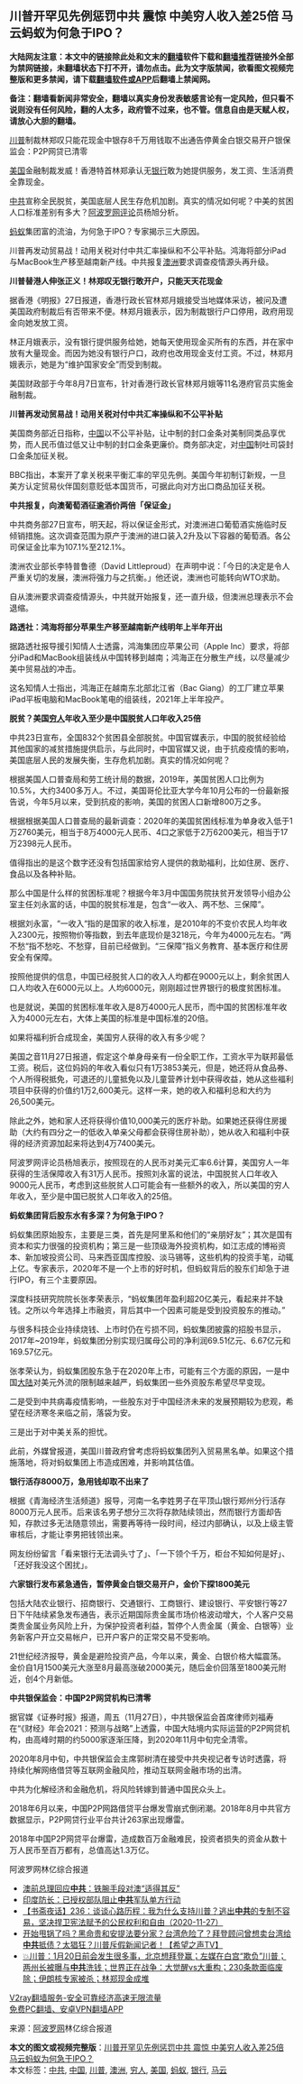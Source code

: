  <h2>川普开罕见先例惩罚中共 震惊 中美穷人收入差25倍 马云蚂蚁为何急于IPO？</h2> <p class="notice"><b>大陆网友注意：本文中的链接除此处和文末的<a href="https://github.com/bannedbook/fanqiang" >翻墙</a>软件下载和<a href="https://github.com/killgcd/justmysocks/blob/master/README.md">翻墙推荐</a>链接外全部为禁网链接，未翻墙状态下打不开，请勿点击。此为文字版禁闻，欲看图文视频完整版和更多禁闻，请下载<a href="https://github.com/bannedbook/fanqiang">翻墙软件或APP</a>后翻墙上禁闻网。</p><p>备注：翻墙看新闻非常安全，翻墙以真实身份发表敏感言论有一定风险，但只看不说则没有任何风险，翻的人太多，政府管不过来，也不管。信息自由是天赋人权，请放心大胆的翻墙。</b></p>  <div class="entry"> <p id="summary"><a href="https://www.bannedbook.org/bnews/tag/%e5%b7%9d%e6%99%ae/" class="st_tag internal_tag" rel="tag" title="标签 川普 下的日志">川普</a>制裁林郑叹只能花现金中银存8千万用钱取不出通告停黄金白银交易开户银保监会：P2P网贷已清零</p> <p><a href="https://www.bannedbook.org/bnews/tag/%e7%be%8e%e5%9b%bd/" class="st_tag internal_tag" rel="tag" title="标签 美国 下的日志">美国</a>金融制裁发威！香港特首林郑承认无<a href="https://www.bannedbook.org/bnews/tag/%e9%93%b6%e8%a1%8c/" class="st_tag internal_tag" rel="tag" title="标签 银行 下的日志">银行</a>敢为她提供服务，发工资、生活消费全靠现金。</p> <p><a href="https://www.bannedbook.org/bnews/tag/%e4%b8%ad%e5%85%b1/" class="st_tag internal_tag" rel="tag" title="标签 中共 下的日志">中共</a>宣称全民脱贫，美国底层人民生存危机加剧。真实的情况如何呢？中美的贫困人口标准差别有多大？<span class='wp_keywordlink_affiliate'><a href="https://www.aboluowang.com/" title="阿波罗网" target="_blank">阿波罗网</a></span><span class='wp_keywordlink_affiliate'><a href="https://www.bannedbook.org/bnews/comments/" title="新闻评论" target="_blank">评论</a></span>员杨旭分析。</p> <p><a href="https://www.bannedbook.org/bnews/tag/%e8%9a%82%e8%9a%81/" class="st_tag internal_tag" rel="tag" title="标签 蚂蚁 下的日志">蚂蚁</a>集团富的流油，为何急于IPO？专家揭示三大原因。</p> <p>川普再发动贸易战！动用关税对付中共汇率操纵和不公平补贴。鸿海将部分iPad与MacBook生产移至越南新产线。中共报复<a href="https://www.bannedbook.org/bnews/tag/%e6%be%b3%e6%b4%b2/" class="st_tag internal_tag" rel="tag" title="标签 澳洲 下的日志">澳洲</a>要求调查疫情源头再升级。</p> <p><strong>川普替港人伸张正义！林郑叹无银行敢开户，只能天天花现金</strong></p> <p>据香港《明报》27日报道，香港行政长官林郑月娥接受当地媒体采访，被问及遭美国政府制裁后有否带来不便。林郑月娥表示，因为制裁银行户口停用，政府用现金向她发放工资。</p> <p>林正月娥表示，没有银行提供服务给她，她每天使用现金买所有的东西，并在家中放有大量现金。而因为她没有银行户口，政府也改用现金支付工资。不过，林郑月娥表示，她是为“维护国家安全”而受到制裁。</p> <p>美国财政部于今年8月7日宣布，针对香港行政长官林郑月娥等11名港府官员实施金融制裁。</p> <p><strong>川普再发动贸易战！动用关税对付中共汇率操纵和不公平补贴</strong></p> <p>美国商务部近日指称，<span class='wp_keywordlink_affiliate'><a href="https://www.bannedbook.org/" title="中国" target="_blank">中国</a></span>以不公平补贴，让中制的封口金条对美制同类品享优势，而人民币值过低又让中制的封口金条更廉价。商务部决定，对<a href="https://www.bannedbook.org/bnews/tag/%E4%B8%AD%E5%9B%BD/" class="st_tag internal_tag" rel="tag" title="标签 中国 下的日志">中国</a>制吐司袋封口金条加征关税。</p> <p>BBC指出，本案开了拿关税来平衡汇率的罕见先例。美国今年初制订新规，一旦美方认定贸易伙伴国刻意贬低本国货币，可据此向对方出口商品加征关税。</p> <p><strong>中共报复，向澳葡萄酒征逾酒价两倍「保证金」</strong></p>  <p>中共商务部27日宣布，明天起，将以保证金形式，对澳洲进口葡萄酒实施临时反倾销措施。这次调查范围为原产于澳洲的进口装入2升及以下容器的葡萄酒。各公司保证金比率为107.1%至212.1%。</p> <p>澳洲农业部长李特普鲁德（David Littleproud）在声明中说：「今日的决定是令人严重关切的发展，澳洲将强力与之抗衡。」他还说，澳洲也可能转向WTO求助。</p> <p>自从澳洲要求调查疫情源头，中共就开始报复，还一直升级，但澳洲总理表示不会退缩。</p> <p><strong>路透社：鸿海将部分苹果生产移至越南新产线明年上半年开出</strong></p> <p>据路透社报导援引知情人士透露，鸿海集团应苹果公司（Apple Inc）要求，将部分iPad和MacBook组装线从中国转移到越南；鸿海正在分散生产线，以尽量减少美中贸易战的冲击。</p> <p>这名知情人士指出，鸿海正在越南东北部北江省（Bac Giang）的工厂建立苹果iPad平板电脑和MacBook笔电的组装线，2021年上半年投产。</p> <p><strong>脱贫？美国<a href="https://www.bannedbook.org/bnews/tag/%e7%a9%b7%e4%ba%ba/" class="st_tag internal_tag" rel="tag" title="标签 穷人 下的日志">穷人</a>年收入至少是中国脱贫人口年收入25倍</strong></p> <p>中共23日宣布，全国832个贫困县全部脱贫。中国官媒表示，中国的脱贫经验给其他国家的减贫措施提供启示，与此同时，中国官媒又说，由于抗疫疫情的影响，美国底层人民的发展失衡，生存危机加剧。真实的情况如何呢？</p> <p>根据美国人口普查局和劳工统计局的数据，2019年，美国贫困人口比例为10.5%，大约3400多万人。​不过，​美国哥伦比亚大学今年10月公布的一份最新报告说，今年5月以来，受到抗疫的影响，美国的贫困人口新增800万之多。</p> <p>根据根据美国人口普查局的最新调查：2020年的美国贫困线标准为单身收入低于1万2760美元，相当于8万4000元人民币、4口之家低于2万6200美元，相当于17万2398元人民币。</p> <p>值得指出的是这个数字还没有包括国家给穷人提供的救助福利，比如住房、医疗、食品以及各种补贴。</p> <p>那么中国是什么样的贫困标准呢？根据今年3月中国国务院扶贫开发领导小组办公室主任刘永富的话，中国的脱贫标准是，包含“一收入、两不愁、三保障”。</p> <p>根据刘永富，“一收入“指的是国家的收入标准，是2010年的不变价农民人均年收入2300元，按照物价等指数，到去年底现价是3218元，今年为4000元左右。“两不愁“指不愁吃、不愁穿，目前已经做到。“三保障”指义务教育、基本医疗和住房安全有保障。</p>  <p>按照他提供的信息，中国已经脱贫人口的收入人均都在9000元以上，剩余贫困人口人均收入在6000元以上。人均6000元，刚刚超过世界银行的极度贫困标准。</p> <p>也是就说，美国的贫困标准年收入是8万4000元人民币，而中国的贫困标准年收入为4000元左右，大体上美国的标准是中国标准的20倍。</p> <p>如果将福利折合成现金，美国穷人获得的收入有多少呢？</p> <p>美国之音11月27日报道，假定这个单身母亲有一份全职工作，工资水平为联邦最低工资。税后，这位妈妈的年收入看似只有1万3853美元，但是，她还将从食品券、个人所得税抵免，可退还的儿童抵免以及儿童营养计划中获得收益，她从这些福利项目中获得的价值约1万2,600美元。这样一来，她的收入和福利总和大约为26,500美元。</p> <p>除此之外，她和家人还将获得价值10,000美元的医疗补助。如果她还获得住房援助（大约有四分之一的低收入单亲父母都会获得住房补助），她从收入和福利中获得的经济资源加起来将达到4万7400美元。</p> <p>阿波罗网评论员杨旭表示，按照现在的人民币对美元汇率6.6计算，美国穷人一年获得的生活保障收入有31万人民币。按照刘永富的说法，中国脱贫人口年收入9000元人民币，考虑到这些脱贫人口可能会有一些额外的收入，所以美国的穷人年收入，至少是中国已脱贫人口年收入的25倍。</p> <p><strong>蚂蚁集团背后股东水有多深？为何急于IPO？</strong></p> <p>蚂蚁集团原始股东，主要是三类，首先是阿里系和他们的“亲朋好友”；其次是国有资本和实力很强的投资机构；第三是一些顶级海外投资机构，如江志成的博裕资本、新加坡投资公司、马来西亚国库控股、淡马锡等，这些机构的投资手笔，动辄上亿。专家表示，2020年不是一个上市的好时机，但蚂蚁背后的股东们却急于进行IPO，有三个主要原因。</p> <p>深度科技研究院院长张孝荣表示，“蚂蚁集团年盈利超20亿美元，看起来并不缺钱。之所以今年选择上市融资，背后其中一个因素可能是受到投资股东的推动。”</p> <p>与很多科技企业持续烧钱、上市时仍在亏损不同，蚂蚁集团披露的招股书显示，2017年~2019年，蚂蚁集团分别实现归属母公司的净利润69.51亿元、6.67亿元和169.57亿元。</p> <p>张孝荣认为，蚂蚁集团股东急于在2020年上市，可能有三个方面的原因，一是中国<span class='wp_keywordlink_affiliate'><a href="https://www.bannedbook.org/" title="大陆" target="_blank">大陆</a></span>对美元外流的限制越来越严，蚂蚁集团一些外资股东希望尽早变现。</p> <p>二是受到中共病毒疫情影响，一些股东对于中国经济未来的发展预期较为悲观，希望在经济寒冬来临之前，落袋为安。</p> <p>三是出于对中美关系的担忧。</p>  <p>此前，外媒曾报道，美国川普政府曾考虑将蚂蚁集团列入贸易黑名单。如果这个措施落地，将对蚂蚁集团上市造成困难，并影响其估值。</p> <p><strong>银行活存8000万，急用钱却取不出来了</strong></p> <p>根据《青海经济生活频道》报导，河南一名李姓男子在平顶山银行郑州分行活存8000万元人民币。后来该名男子想分三次将存款陆续领出，然而银行方面却告知，存款过多无法随意领出，需要再等待一段时间，经过内部确认，以及上级主管审核后，才能让李男把钱领出来。</p> <p>网友纷纷留言「看来银行无法调头寸了」、「一下领个千万，柜台不知如何是好」、「还好我没这个困扰」。</p> <p><strong>六家银行发布紧急通告，暂停黄金白银交易开户，金价下探1800美元</strong></p> <p>包括大陆农业银行、招商银行、交通银行、工商银行、建设银行、平安银行等27日下午陆续紧急发布通告，表示近期国际贵金属市场价格波动增大，个人客户交易类贵金属业务风险上升，为保护投资者利益，暂停个人贵金属（黄金、白银等）业务新客户开立交易帐户，已开户客户的正常交易不受影响。</p> <p>21世纪经济报导，黄金是避险投资产品，今年以来，黄金、白银价格大幅震荡。金价自1月1500美元大涨至8月最高涨破2000美元，随后金价回落至1800美元附近，创4个月新低。</p> <p><strong>中共银保监会：中国P2P网贷机构已清零</strong></p> <p>据官媒《证券时报》报道，周五（11月27日），中共银保监会首席律师刘福寿在“《财经》年会2021：预测与战略”上透露，中国大陆境内实际运营的P2P网贷机构，由高峰时期的约5000家逐渐压降，到2020年11月中旬完全清零。</p> <p>2020年8月中旬，中共银保监会主席郭树清在接受中共央视记者专访时透露，将持续化解网络借贷等互联网金融风险，推动互联网金融市场的出清。</p> <p>中共为化解经济和金融危机，将风险转嫁到普通中国民众头上。</p> <p>2018年6月以来，中国P2P网路借贷平台爆发雪崩式倒闭潮。2018年8月中共官方数据显示，P2P网贷行业平台共计263家出现爆雷。</p> <p>2018年中国P2P网贷平台爆雷，造成数百万金融难民，投资者损失的资金从数十万人民币至百万都有，总值高达1.3万亿。</p>  <p>阿波罗网林亿综合报道</p> <ul class='op-related-articles' title='相关阅读'> <li><a href='https://www.bannedbook.org/bnews/comments/20201128/1438670.html' target='_blank'>澳前总理回应<b>中共</b>：铁腕手段对澳“适得其反”</a></li> <li><a href='https://www.bannedbook.org/bnews/cbnews/20201128/1438658.html' target='_blank'>印度防长：已授权部队阻止<b>中共</b>军队单方行动</a></li> <li><a href='https://www.bannedbook.org/bnews/bannedvideo/20201128/1438637.html' target='_blank'>【书斋夜话】236：谈谈心路历程：我为什么支持川普？逃出<b>中共</b>的专制不容易，坚决捍卫宪法赋予的公民权利和自由（2020-11-27）</a></li> <li><a href='https://www.bannedbook.org/bnews/cbnews/20201128/1438582.html' target='_blank'>开始甩锅了吗？黑命贵和安提法要分家？台湾危险了？拜登顾问曾想卖台湾给<b>中共</b>抵债？太猖狂？川普斥假新闻记者！【希望之声TV】</a></li> <li><a href='https://www.bannedbook.org/bnews/bannedvideo/20201128/1438573.html' target='_blank'>💥川普：1月20日前会发生很多事，北京想拜登赢；左媒在白宫“欺负”川普；两州长被曝与<b>中共</b>洗钱；世界正在战争：大觉醒vs大重构；230条款面临废除；伊朗核专家被杀；林郑现金成堆</a></li> </ul> <p class="texttj"> <a href="https://github.com/bannedbook/fanqiang/wiki/V2ray%E6%9C%BA%E5%9C%BA" target="_blank">V2ray翻墙服务-安全可靠经济高速无限流量</a><br/> <a href="https://github.com/bannedbook/fanqiang/wiki/%E7%A6%81%E9%97%BB%E7%BD%91%E5%AE%89%E5%8D%93%E7%BF%BB%E5%A2%99%E6%96%B0%E9%97%BBAPP" target="_blank">免费PC翻墙、安卓VPN翻墙APP</a></p><p> 来源：<a href="https://www.aboluowang.com/2020/1128/1528358.html" target="_blank">阿波罗网</a>林亿综合报道 </p><a name='sharetosocial'></a>       <div><b>本文的图文或视频完整版</b>：<a href='https://www.bannedbook.org/bnews/cnnews/20201128/1438679.html'>川普开罕见先例惩罚中共 震惊 中美穷人收入差25倍 马云蚂蚁为何急于IPO？</a></div>  </div><!--END ENTRY--> <div class="postfooter"> <div>本文标签：<a href="https://www.bannedbook.org/bnews/tag/%e4%b8%ad%e5%85%b1/" rel="tag">中共</a>, <a href="https://www.bannedbook.org/bnews/tag/%E4%B8%AD%E5%9B%BD/" rel="tag">中国</a>, <a href="https://www.bannedbook.org/bnews/tag/%e5%b7%9d%e6%99%ae/" rel="tag">川普</a>, <a href="https://www.bannedbook.org/bnews/tag/%e6%be%b3%e6%b4%b2/" rel="tag">澳洲</a>, <a href="https://www.bannedbook.org/bnews/tag/%e7%a9%b7%e4%ba%ba/" rel="tag">穷人</a>, <a href="https://www.bannedbook.org/bnews/tag/%e7%be%8e%e5%9b%bd/" rel="tag">美国</a>, <a href="https://www.bannedbook.org/bnews/tag/%e8%9a%82%e8%9a%81/" rel="tag">蚂蚁</a>, <a href="https://www.bannedbook.org/bnews/tag/%e9%93%b6%e8%a1%8c/" rel="tag">银行</a>, <a href="https://www.bannedbook.org/bnews/tag/%e9%a9%ac%e4%ba%91/" rel="tag">马云</a></div>  </div><!--END POSTFOOTER--> 